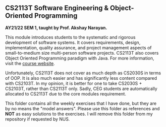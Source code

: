 ## CS2113T Software Engineering & Object-Oriented Programming

**AY21/22 SEM 1, taught by Prof. Akshay Narayan.**

This module introduces students to the systematic and rigorous development of
software systems. It covers requirements, design, implementation, quality
assurance, and project management aspects of small-to-medium size multi-person
software projects. CS2113T also covers Object Oriented Programming paradigm
with Java. For more information, visit the [course website](https://nus-cs2113-ay2122s1.github.io/website/).

Unfortunately, CS2113T does not cover as much depth as CS2030S in terms of OOP.
It is also much easier and has significantly less content compared with
CS2103T. In my opinion, it is better for one to take CS2030S + CS2103T, rather
than CS2113T only. Sadly, CEG students are automatically allocated to CS2113T
due to the core modules requirement.

This folder contains all the weekly exercises that I have done, but they are by
no means the "model answers". Please use this folder as references and **NOT**
as easy solutions to the exercises. I will remove this folder from my
repository if requested by NUS.
